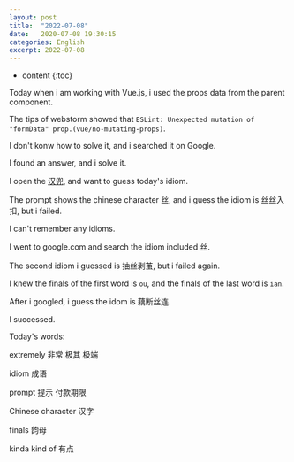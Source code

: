 ```yaml
---
layout: post
title:  "2022-07-08"
date:   2020-07-08 19:30:15
categories: English
excerpt: 2022-07-08
---
```


* content
{:toc}

Today when i am working with Vue.js, i used the props data from the parent component.

The tips of webstorm showed that `ESLint: Unexpected mutation of "formData" prop.(vue/no-mutating-props)`.

I don't konw how to solve it, and i searched it on Google.

I found an answer, and i solve it.

I open the [汉兜](https://handle.antfu.me/), and want to guess today's idiom.

The prompt shows the chinese character 丝, and i guess the idiom is 丝丝入扣, but i failed.

I can't remember any idioms.

I went to google.com and search the idiom included 丝.

The second idiom i guessed is 抽丝剥茧, but i failed again.

I knew the finals of the first word is `ou`, and the finals of the last word is `ian`.

After i googled, i guess the idom is 藕断丝连.

I successed.

Today's words:

extremely 非常 极其 极端

idiom 成语

prompt 提示 付款期限

Chinese character 汉字

finals 韵母

kinda kind of 有点
